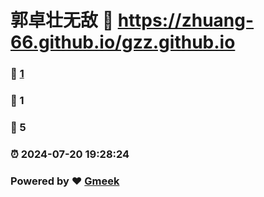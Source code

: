 # 郭卓壮无敌 :link: https://zhuang-66.github.io/gzz.github.io 
### :page_facing_up: [1](https://zhuang-66.github.io/gzz.github.io/tag.html) 
### :speech_balloon: 1 
### :hibiscus: 5 
### :alarm_clock: 2024-07-20 19:28:24 
### Powered by :heart: [Gmeek](https://github.com/Meekdai/Gmeek)
